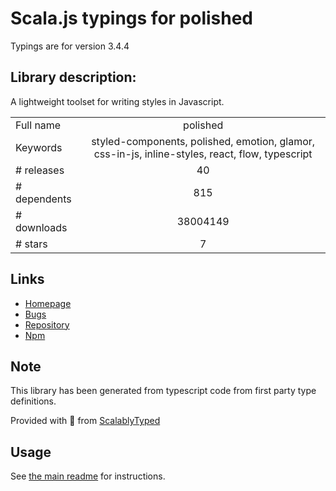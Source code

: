 
# Scala.js typings for polished

Typings are for version 3.4.4

## Library description:
A lightweight toolset for writing styles in Javascript.

|                    |                 |
| ------------------ | :-------------: |
| Full name          | polished |
| Keywords           | styled-components, polished, emotion, glamor, css-in-js, inline-styles, react, flow, typescript |
| # releases         | 40 |
| # dependents       | 815 |
| # downloads        | 38004149 |
| # stars            | 7 |

## Links
- [Homepage](https://polished.js.org/)
- [Bugs](https://github.com/styled-components/polished/issues)
- [Repository](https://github.com/styled-components/polished)
- [Npm](https://www.npmjs.com/package/polished)
    


## Note
This library has been generated from typescript code from first party type definitions.

Provided with :purple_heart: from [ScalablyTyped](https://github.com/oyvindberg/ScalablyTyped)

## Usage
See [the main readme](../../readme.md) for instructions.


